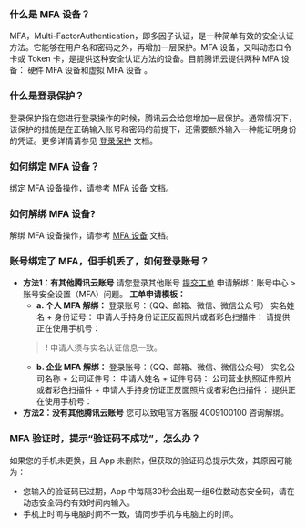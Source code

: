 ### 什么是 MFA 设备？
MFA，Multi-FactorAuthentication，即多因子认证，是一种简单有效的安全认证方法。它能够在用户名和密码之外，再增加一层保护。MFA 设备，又叫动态口令卡或 Token 卡，是提供这种安全认证方法的设备。目前腾讯云提供两种 MFA 设备： 硬件 MFA 设备和虚拟 MFA 设备 。

### 什么是登录保护？
登录保护指在您进行登录操作的时候，腾讯云会给您增加一层保护。通常情况下，该保护的措施是在正确输入账号和密码的前提下，还需要额外输入一种能证明身份的凭证。更多详情请参见  [登录保护](https://cloud.tencent.com/document/product/378/8392) 文档。


### 如何绑定 MFA 设备？

绑定 MFA 设备操作，请参考 [MFA 设备](https://cloud.tencent.com/document/product/378/37310) 文档。

### 如何解绑 MFA 设备?

解绑  MFA 设备操作，请参考 [MFA 设备](https://cloud.tencent.com/document/product/378/37310) 文档。

### 账号绑定了 MFA，但手机丢了，如何登录账号？
- **方法1：有其他腾讯云账号**
请您登录其他账号 [提交工单](https://console.cloud.tencent.com/workorder/category) 申请解绑：账号中心 > 账号安全设置（MFA）问题。
**工单申请模板：**
	- **a. 个人 MFA 解绑：**
	登录账号：（QQ、邮箱、微信、微信公众号） 
	实名姓名 + 身份证号： 
	申请人手持身份证正反面照片或者彩色扫描件：
	请提供正在使用手机号：
	>! 申请人须与实名认证信息一致。
	>
	- **b. 企业 MFA 解绑：**
	登录账号：（QQ、邮箱、微信、微信公众号） 
	实名公司名称 + 公司证件号： 
	申请人姓名 + 证件号码：
	公司营业执照证件照片或者彩色扫描件 + 申请人手持身份证正反面照片或者彩色扫描件：
	提供正在使用手机号：
- **方法2：没有其他腾讯云账号**
您可以致电官方客服 4009100100 咨询解绑。


### MFA 验证时，提示“验证码不成功”，怎么办？

如果您的手机未更换，且 App 未删除，但获取的验证码总提示失效，其原因可能为：
- 您输入的验证码已过期，App 中每隔30秒会出现一组6位数动态安全码，请在动态安全码的有效时间内输入。
- 手机上时间与电脑时间不一致，请同步手机与电脑上的时间。




